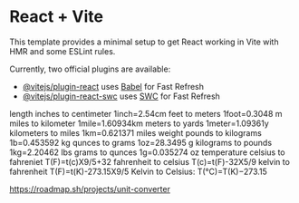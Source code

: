 # React + Vite

This template provides a minimal setup to get React working in Vite with HMR and some ESLint rules.

Currently, two official plugins are available:

- [@vitejs/plugin-react](https://github.com/vitejs/vite-plugin-react/blob/main/packages/plugin-react/README.md) uses [Babel](https://babeljs.io/) for Fast Refresh
- [@vitejs/plugin-react-swc](https://github.com/vitejs/vite-plugin-react-swc) uses [SWC](https://swc.rs/) for Fast Refresh


length
    inches to centimeter    1inch=2.54cm
    feet to meters          1foot=0.3048 m
    miles to kilometer      1mile=1.60934km
    meters to yards         1meter=1.09361y
    kilometers to miles     1km=0.621371 miles
weight
    pounds to kilograms      1b=0.453592 kg
    qunces to grams          1oz=28.3495 g
    kilograms to pounds      1kg=2.20462 lbs
    grams to qunces          1g=0.035274 oz
temperature
    celsius to fahreniet     T(F)=t(c)X9/5+32
    fahrenheit to celsius    T(c)=t(F)-32X5/9
    kelvin to fahrenheit     T(F)=t(K)-273.15X9/5
    Kelvin to Celsius:       T(°C)=T(K)−273.15

https://roadmap.sh/projects/unit-converter
